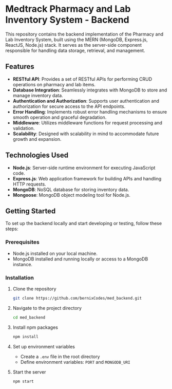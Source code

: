 
# Medtrack Pharmacy and Lab Inventory System - Backend

This repository contains the backend implementation of the Pharmacy and Lab Inventory System, built using the MERN (MongoDB, Express.js, ReactJS, Node.js) stack. It serves as the server-side component responsible for handling data storage, retrieval, and management.

## Features

- **RESTful API**: Provides a set of RESTful APIs for performing CRUD operations on pharmacy and lab items.
- **Database Integration**: Seamlessly integrates with MongoDB to store and manage inventory data.
- **Authentication and Authorization**: Supports user authentication and authorization for secure access to the API endpoints.
- **Error Handling**: Implements robust error handling mechanisms to ensure smooth operation and graceful degradation.
- **Middleware**: Utilizes middleware functions for request processing and validation.
- **Scalability**: Designed with scalability in mind to accommodate future growth and expansion.

## Technologies Used

- **Node.js**: Server-side runtime environment for executing JavaScript code.
- **Express.js**: Web application framework for building APIs and handling HTTP requests.
- **MongoDB**: NoSQL database for storing inventory data.
- **Mongoose**: MongoDB object modeling tool for Node.js.


## Getting Started

To set up the backend locally and start developing or testing, follow these steps:

### Prerequisites

- Node.js installed on your local machine.
- MongoDB installed and running locally or access to a MongoDB instance.

### Installation

1. Clone the repository
   ```sh
   git clone https://github.com/bernixCodes/med_backend.git
   ```
2. Navigate to the project directory
   ```sh
   cd med_backend
   ```
3. Install npm packages
   ```sh
   npm install
   ```
4. Set up environment variables
   - Create a `.env` file in the root directory
   - Define environment variables: `PORT` and  `MONGODB_URI`

5. Start the server
   ```sh
   npm start
   ```
